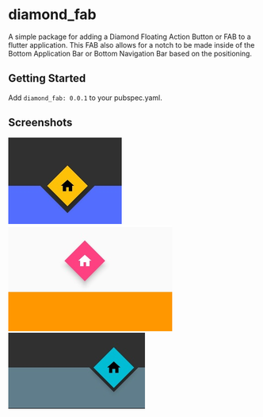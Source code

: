 # diamond_fab

A simple package for adding a Diamond Floating Action Button or FAB to a flutter application.  This FAB also allows for a notch to be made inside of the Bottom Application Bar or Bottom Navigation Bar based on the positioning. 

## Getting Started

Add `diamond_fab: 0.0.1` to your pubspec.yaml. 


## Screenshots

![Center docked with wider margin](./images/center-docked.jpg "Center Docked with wide margin")
![Center Float with normal margin](./images/center-float.jpg "Center Float with normal margin")
![End docked with narrow margin](./images/end-docked.jpg "End docked with narrow margin")